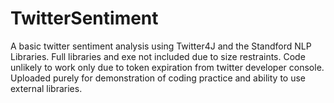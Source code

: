 # TwitterSentiment
A basic twitter sentiment analysis using Twitter4J and the Standford NLP Libraries. Full libraries and exe not included due to size restraints. Code unlikely to work only due to token expiration from twitter developer console. Uploaded purely for demonstration of coding practice and ability to use external libraries.
